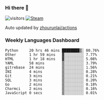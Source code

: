 ### Hi there 👋

![visitors](https://visitor-badge.glitch.me/badge?page_id=zhourunlai)
[![Steam](https://img.shields.io/badge/dynamic/json?label=Steam&query=%24.data.totalSubs&url=https%3A%2F%2Fapi.spencerwoo.com%2Fsubstats%2F%3Fsource%3DsteamGames%26queryKey%3D76561198285156854&suffix=%20Games&logo=steam&labelColor=134375&color=0b1a37&longCache=true)](http://steamcommunity.com/profiles/76561198285156854)

Auto updated by <a href="https://github.com/zhourunlai/zhourunlai/actions" target="_blank">zhourunlai/actions</a>

### Weekly Languages Dashboard

<!--PART:wakatime-->
```text
Python     20 hrs 46 mins ████████▒░ 80.76%
Other      1 hr 59 mins   ▓░░░░░░░░░ 7.77%
HTML       1 hr 18 mins   ▓░░░░░░░░░ 5.08%
YAML       58 mins        ▒░░░░░░░░░ 3.79%
gitrebase  24 mins        ▒░░░░░░░░░ 1.56%
INI        4 mins         ▒░░░░░░░░░ 0.28%
Git        3 mins         ▒░░░░░░░░░ 0.21%
SQL        3 mins         ▒░░░░░░░░░ 0.20%
Go         2 mins         ▒░░░░░░░░░ 0.18%
Charmci    2 mins         ▒░░░░░░░░░ 0.16%
JavaScript 0 secs         ▒░░░░░░░░░ 0.01%
```
<!--PART:wakatime-->
